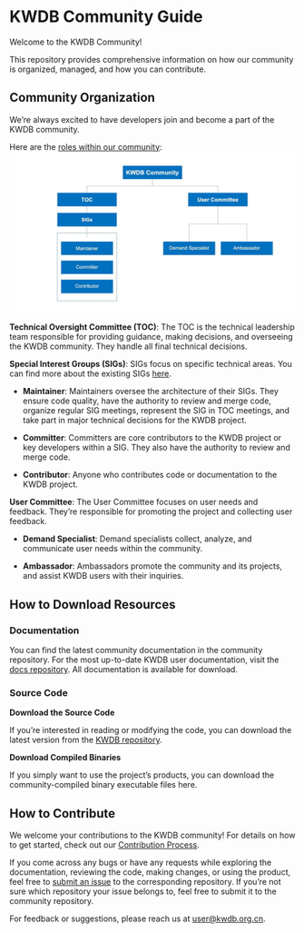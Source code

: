 # KWDB Community Guide

Welcome to the KWDB Community!

This repository provides comprehensive information on how our community is organized, managed, and how you can contribute.

## Community Organization

We’re always excited to have developers join and become a part of the KWDB community.

Here are the [roles within our community](./Community_roles.md):
![img](figures/community.JPEG)

**Technical Oversight Committee (TOC)**: The TOC is the technical leadership team responsible for providing guidance, making decisions, and overseeing the KWDB community. They handle all final technical decisions.

**Special Interest Groups (SIGs)**: SIGs focus on specific technical areas. You can find more about the existing SIGs [here](./SIGs.md).

- **Maintainer**: Maintainers oversee the architecture of their SIGs. They ensure code quality, have the authority to review and merge code, organize regular SIG meetings, represent the SIG in TOC meetings, and take part in major technical decisions for the KWDB project.

- **Committer**: Committers are core contributors to the KWDB project or key developers within a SIG. They also have the authority to review and merge code.

- **Contributor**: Anyone who contributes code or documentation to the KWDB project.

**User Committee**: The User Committee focuses on user needs and feedback. They’re responsible for promoting the project and collecting user feedback.

- **Demand Specialist**: Demand specialists collect, analyze, and communicate user needs within the community.

- **Ambassador**: Ambassadors promote the community and its projects, and assist KWDB users with their inquiries.

## How to Download Resources

### Documentation

You can find the latest community documentation in the community repository. For the most up-to-date KWDB user documentation, visit the [docs repository](https://gitee.com/kwdb/docs). All documentation is available for download.

### Source Code

**Download the Source Code**

If you’re interested in reading or modifying the code, you can download the latest version from the [KWDB repository](https://gitee.com/kwdb/kwdb).

**Download Compiled Binaries**

If you simply want to use the project’s products, you can download the community-compiled binary executable files here.

## How to Contribute

We welcome your contributions to the KWDB community! For details on how to get started, check out our [Contribution Process](./Contribution_process.md).

If you come across any bugs or have any requests while exploring the documentation, reviewing the code, making changes, or using the product, feel free to [submit an issue](./Issue_submission_guidelines.md) to the corresponding repository. If you’re not sure which repository your issue belongs to, feel free to submit it to the community repository.

For feedback or suggestions, please reach us at user@kwdb.org.cn.